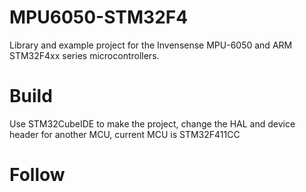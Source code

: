 # MPU6050-STM32F4
Library and example project for the Invensense MPU-6050 and ARM STM32F4xx series microcontrollers.

# Build
Use STM32CubeIDE to make the project, change the HAL and device header for another MCU, current MCU is STM32F411CC

# Follow
